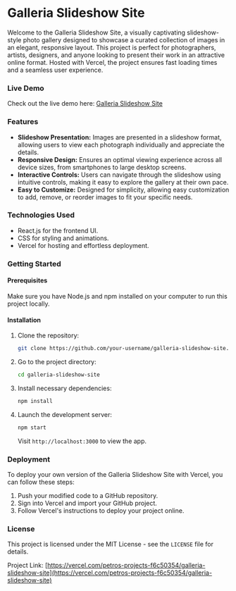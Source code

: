 # Galleria Slideshow Site

Welcome to the Galleria Slideshow Site, a visually captivating slideshow-style photo gallery designed to showcase a curated collection of images in an elegant, responsive layout. This project is perfect for photographers, artists, designers, and anyone looking to present their work in an attractive online format. Hosted with Vercel, the project ensures fast loading times and a seamless user experience.

### Live Demo
Check out the live demo here: [Galleria Slideshow Site](https://vercel.com/petros-projects-f6c50354/galleria-slideshow-site)

### Features
- **Slideshow Presentation:** Images are presented in a slideshow format, allowing users to view each photograph individually and appreciate the details.
- **Responsive Design:** Ensures an optimal viewing experience across all device sizes, from smartphones to large desktop screens.
- **Interactive Controls:** Users can navigate through the slideshow using intuitive controls, making it easy to explore the gallery at their own pace.
- **Easy to Customize:** Designed for simplicity, allowing easy customization to add, remove, or reorder images to fit your specific needs.

### Technologies Used
- React.js for the frontend UI.
- CSS for styling and animations.
- Vercel for hosting and effortless deployment.

### Getting Started

#### Prerequisites
Make sure you have Node.js and npm installed on your computer to run this project locally.

#### Installation
1. Clone the repository:
   ```sh
   git clone https://github.com/your-username/galleria-slideshow-site.git
   ```
2. Go to the project directory:
   ```sh
   cd galleria-slideshow-site
   ```
3. Install necessary dependencies:
   ```sh
   npm install
   ```
4. Launch the development server:
   ```sh
   npm start
   ```
   Visit `http://localhost:3000` to view the app.

### Deployment
To deploy your own version of the Galleria Slideshow Site with Vercel, you can follow these steps:
1. Push your modified code to a GitHub repository.
2. Sign into Vercel and import your GitHub project.
3. Follow Vercel's instructions to deploy your project online.

### License
This project is licensed under the MIT License - see the `LICENSE` file for details.

Project Link: [https://vercel.com/petros-projects-f6c50354/galleria-slideshow-site](https://vercel.com/petros-projects-f6c50354/galleria-slideshow-site)
